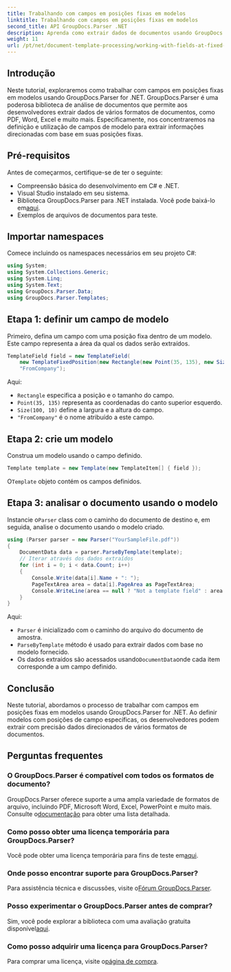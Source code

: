 ```yaml
---
title: Trabalhando com campos em posições fixas em modelos
linktitle: Trabalhando com campos em posições fixas em modelos
second_title: API GroupDocs.Parser .NET
description: Aprenda como extrair dados de documentos usando GroupDocs.Parser for .NET. Tutorial abrangente com exemplos de código.
weight: 11
url: /pt/net/document-template-processing/working-with-fields-at-fixed-positions-in-templates/
---
```

## Introdução
Neste tutorial, exploraremos como trabalhar com campos em posições fixas em modelos usando GroupDocs.Parser for .NET. GroupDocs.Parser é uma poderosa biblioteca de análise de documentos que permite aos desenvolvedores extrair dados de vários formatos de documentos, como PDF, Word, Excel e muito mais. Especificamente, nos concentraremos na definição e utilização de campos de modelo para extrair informações direcionadas com base em suas posições fixas.
## Pré-requisitos
Antes de começarmos, certifique-se de ter o seguinte:
- Compreensão básica do desenvolvimento em C# e .NET.
- Visual Studio instalado em seu sistema.
- Biblioteca GroupDocs.Parser para .NET instalada. Você pode baixá-lo em[aqui](https://releases.groupdocs.com/parser/net/).
- Exemplos de arquivos de documentos para teste.

## Importar namespaces
Comece incluindo os namespaces necessários em seu projeto C#:
```csharp
using System;
using System.Collections.Generic;
using System.Linq;
using System.Text;
using GroupDocs.Parser.Data;
using GroupDocs.Parser.Templates;
```
## Etapa 1: definir um campo de modelo
Primeiro, defina um campo com uma posição fixa dentro de um modelo. Este campo representa a área da qual os dados serão extraídos.
```csharp
TemplateField field = new TemplateField(
    new TemplateFixedPosition(new Rectangle(new Point(35, 135), new Size(100, 10))),
    "FromCompany");
```
Aqui:
- `Rectangle` especifica a posição e o tamanho do campo.
- `Point(35, 135)` representa as coordenadas do canto superior esquerdo.
- `Size(100, 10)` define a largura e a altura do campo.
- `"FromCompany"` é o nome atribuído a este campo.
## Etapa 2: crie um modelo
Construa um modelo usando o campo definido.
```csharp
Template template = new Template(new TemplateItem[] { field });
```
 O`Template` objeto contém os campos definidos.
## Etapa 3: analisar o documento usando o modelo
 Instancie o`Parser` class com o caminho do documento de destino e, em seguida, analise o documento usando o modelo criado.
```csharp
using (Parser parser = new Parser("YourSampleFile.pdf"))
{
    DocumentData data = parser.ParseByTemplate(template);
    // Iterar através dos dados extraídos
    for (int i = 0; i < data.Count; i++)
    {
        Console.Write(data[i].Name + ": ");
        PageTextArea area = data[i].PageArea as PageTextArea;
        Console.WriteLine(area == null ? "Not a template field" : area.Text);
    }
}
```
Aqui:
- `Parser` é inicializado com o caminho do arquivo do documento de amostra.
- `ParseByTemplate` método é usado para extrair dados com base no modelo fornecido.
-  Os dados extraídos são acessados usando`DocumentData`onde cada item corresponde a um campo definido.

## Conclusão
Neste tutorial, abordamos o processo de trabalhar com campos em posições fixas em modelos usando GroupDocs.Parser for .NET. Ao definir modelos com posições de campo específicas, os desenvolvedores podem extrair com precisão dados direcionados de vários formatos de documentos.

## Perguntas frequentes
### O GroupDocs.Parser é compatível com todos os formatos de documento?
 GroupDocs.Parser oferece suporte a uma ampla variedade de formatos de arquivo, incluindo PDF, Microsoft Word, Excel, PowerPoint e muito mais. Consulte o[documentação](https://tutorials.groupdocs.com/parser/net/) para obter uma lista detalhada.
### Como posso obter uma licença temporária para GroupDocs.Parser?
 Você pode obter uma licença temporária para fins de teste em[aqui](https://purchase.groupdocs.com/temporary-license/).
### Onde posso encontrar suporte para GroupDocs.Parser?
 Para assistência técnica e discussões, visite o[Fórum GroupDocs.Parser](https://forum.groupdocs.com/c/parser/17).
### Posso experimentar o GroupDocs.Parser antes de comprar?
 Sim, você pode explorar a biblioteca com uma avaliação gratuita disponível[aqui](https://releases.groupdocs.com/).
### Como posso adquirir uma licença para GroupDocs.Parser?
 Para comprar uma licença, visite o[página de compra](https://purchase.groupdocs.com/buy).